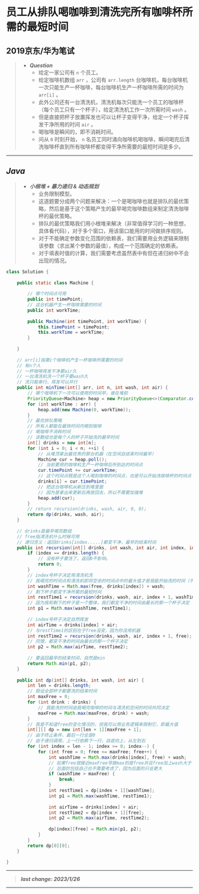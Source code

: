 # 员工从排队喝咖啡到清洗完所有咖啡杯所需的最短时间

## 2019京东/华为笔试

> - ***Question***
>   - 给定一家公司有 `n` 个员工。
>   - 给定咖啡机数组 `arr` ，公司有 `arr.length` 台咖啡机，每台咖啡机一次只能生产一杯咖啡，每台咖啡机生产一杯咖啡所需的时间为 `arr[i]` 。
>   - 此外公司还有一台清洗机，清洗机每次只能洗一个员工的咖啡杯（每个员工只有一个杯子），给定清洗机工作一次所需时间 `wash` 。
>   - 但是直接把杯子放置挥发也可以让杯子变得干净，给定一个杯子挥发干净所用的时间 `air` 。
>   - 喝咖啡是瞬间的，即不消耗时间。
>   - 问从 `0` 时刻开始， `n` 名员工同时涌向咖啡机喝咖啡，瞬间喝完后清洗咖啡杯直到所有咖啡杯都变得干净所需要的最短时间是多少。

---

## *Java*

> - ***小根堆 + 暴力递归 & 动态规划***
>   - 业务限制模型。
>   - 这道题要分成两个问题来解决：一个是喝咖啡也就是排队的最优策略，然后是基于这个策略产生的最早喝完咖啡数组来制定清洗咖啡杯的最优策略。
>   - 排队的最优策略我们用小根堆来解决（非常值得学习的一种思想，具体看代码），对于多个窗口，用该窗口能用的时间做排序规则。
>   - 对于不能确定参数变化范围的依赖表，我们需要用业务逻辑来限制该参数（求出某个参数的最值），构成一个范围确定的依赖表。
>   - 对于填表时值的计算，我们需要考虑虽然表中有但在递归树中不会出现的情况。

```java
class Solution {
    
    public static class Machine {
        
        // 哪个时间点可用
        public int timePoint;
        // 这台机器产生一杯咖啡需要的时间
        public int workTime;
        
        public Machine(int timePoint, int workTime) {
            this.timePoint = timePoint;
            this.workTime = workTime;
        }
        
    }
    
    // arr[i]指第i个咖啡机产生一杯咖啡所需要的时间
    // 有n个人
    // 一杯咖啡挥发干净要air久
    // 一台清洗机洗一个杯子要wash久
    // 洗只能串行，挥发可以并行
    public int minTime(int[] arr, int n, int wash, int air) {
        // 哪个咖啡机下一次可以使用的时间早，谁在堆前
        PriorityQueue<Machine> heap = new PriorityQueue<>(Comparator.comparingInt(o -> (o.timePoint + o.workTime)));
        for (int workTime : arr) {
            heap.add(new Machine(0, workTime));
        }
        // 最优排队策略
        // 所有人都能在最快时间内喝到咖啡
        // 喝咖啡不消耗时间
        // 该数组也是每个人的杯子开始洗的最早时间
        int[] drinks = new int[n];
        for (int i = 0; i < n; ++i) {
            // 从堆顶拿出最优秀的那台机器（在空闲且结束时间最早）
            Machine cur = heap.poll();
            // 当前要用的咖啡机生产一杯咖啡后所到达的时间点
            cur.timePoint += cur.workTime;
            // 这个时间点既是这个人喝到咖啡的时间点，也是可以开始洗咖啡杯的时间点
            drinks[i] = cur.timePoint;
            // 把这台咖啡机从新压到堆里面
            // 因为是拿出来更新后再放回去，所以不需要加强堆
            heap.add(cur);
        }
        // return recursion(drinks, wash, air, 0, 0);
        return dp(drinks, wash, air);
    }
    
    // drinks是最早喝完数组
    // free指清洗机什么时候可用
    // 递归含义：返回drinks[index.....]都变干净，最早的结束时间
    public int recursion(int[] drinks, int wash, int air, int index, int free) {
        if (index == drinks.length) {
            // 没有杯子要洗了，返回0不影响。
            return 0;
        }
        // index号杯子决定用清洗机洗
        // 我喝完的时间点和清洗机即将空余的时间点中的最大值才是我能开始洗的时间（不然我好了但清洗机没法用，或者清洗机能用但我还没喝完），再加上洗所需要的时间，就是我这个杯子清洗结束的时间
        int washTime = Math.max(free, drinks[index]) + wash;
        // 剩下杯子都变干净所需的最短时间
        int restTime1 = recursion(drinks, wash, air, index + 1, washTime);
        // 因为我和剩下的杯子是一个整体，我们都变干净的时间由最长的那一个杯子决定
        int p1 = Math.max(washTime, restTime1);
        
        // index号杯子决定自然挥发
        int airTime = drinks[index] + air;
        // 与restTime1的区别在于free没变，因为你没用机器
        int restTime2 = recursion(drinks, wash, air, index + 1, free);
        // 同理，都变干净的时间由最长的那一个杯子决定
        int p2 = Math.max(airTime, restTime2);
        
        // 要返回最早的结束时间，自然是min
        return Math.min(p1, p2);
    }
    
    public int dp(int[] drinks, int wash, int air) {
        int len = drinks.length;
        // 假设全部杯子都要洗的结束时间
        int maxFree = 0;
        for (int drink : drinks) {
            // 我能洗的时间由我喝完咖啡的时间与清洗机空闲的时间共同决定
            maxFree = Math.max(maxFree, drink) + wash;
        }
        // 我是不知道free的变化情况的，但我可以用业务逻辑来限制它，即最大值
        int[][] dp = new int[len + 1][maxFree + 1];
        // 由于终止条件，最后一行全是0
        // 由于递归调用，上一行依赖下一行，自底向上，从左到右
        for (int index = len - 1; index >= 0; index--) {
            for (int free = 0; free <= maxFree; free++) {
                int washTime = Math.max(drinks[index], free) + wash;
                // 如果free很接近maxFree导致max的是free并且free加上wash大于了maxFree，这在递归树中是没有出现的
                // 后面的包括自己也不需要考虑了，因为后面的只会更大
                if (washTime > maxFree) {
                    break;
                }
                int restTime1 = dp[index + 1][washTime];
                int p1 = Math.max(washTime, restTime1);
                
                int airTime = drinks[index] + air;
                int restTime2 = dp[index + 1][free];
                int p2 = Math.max(airTime, restTime2);
                
                dp[index][free] = Math.min(p1, p2);
            }
        }
        return dp[0][0];
    }
    
}
```

---

> ***last change: 2023/1/26***

---
